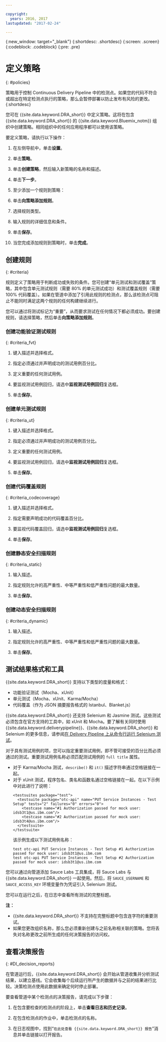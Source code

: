 ```yaml
---

copyright:
  years: 2016, 2017
lastupdated: "2017-02-24"

---
```


{:new_window: target="_blank"}
{:shortdesc: .shortdesc}
{:screen: .screen}
{:codeblock: .codeblock}
{:pre: .pre}

# 定义策略
{: #policies}

策略用于控制 Continuous Delivery Pipeline 中的检测点。如果您的代码不符合或超出在特定检测点执行的策略，那么会暂停部署以防止发布有风险的更改。
{:shortdesc}

您可在 {{site.data.keyword.DRA_short}} 中定义策略。这将在包含 {{site.data.keyword.DRA_short}} 的 {{site.data.keyword.Bluemix_notm}} 组织中创建策略。相同组织中的任何应用程序都可以使用该策略。 

要定义策略，请执行以下操作：

1. 在左侧导航中，单击**设置**。

2. 单击**策略**。

3. 单击**创建策略**，然后输入新策略的名称和描述。

4. 单击**下一步**。

4. 至少添加一个规则到策略：
  1. 单击**向策略添加规则**。
  2. 选择规则类型。
  3. 输入规则的详细信息和条件。
  4. 单击**保存**。

5. 当您完成添加规则到策略时，单击**完成**。

## 创建规则
{: #criteria}

规则定义了策略用于判断成功或失败的条件。您可创建“单元测试和测试覆盖”策略，其中包含单元测试规则（需要 80% 的单元测试成功）和测试覆盖规则（需要 100% 代码覆盖）。如果在管道中添加了引用此规则的检测点，那么该检测点可阻止不能同时满足这两个规则的任何构建继续进行。 

您可以通过将测试标记为“重要”，从而要求测试在任何情况下都必须成功。要创建规则，请选择策略，然后单击**向策略添加规则**。 

### 创建功能验证测试规则
{: #criteria_fvt}

1. 键入描述并选择格式。

2. 指定必须通过并声明成功的测试用例百分比。

3. 定义重要的任何测试用例。

4. 要监视测试用例回归，请选中**监视测试用例回归**复选框。

5. 单击**保存**。


### 创建单元测试规则
{: #criteria_ut}

1. 键入描述并选择格式。

2. 指定必须通过并声明成功的测试用例百分比。

3. 定义重要的任何测试用例。

4. 要监视测试用例回归，请选中**监视测试用例回归**复选框。

5. 单击**保存**。


### 创建代码覆盖规则
{: #criteria_codecoverage}

1. 键入描述并选择格式。

2. 指定需要声明成功的代码覆盖百分比。

3. 要监视代码覆盖回归，请选中**监视测试用例回归**复选框。

4. 单击**保存**。

### 创建静态安全扫描规则
{: #criteria_static}

1. 输入描述。

2. 指定规则允许的高严重性、中等严重性和低严重性问题的最大数量。 

3. 单击**保存**。

### 创建动态安全扫描规则
{: #criteria_dynamic}

1. 输入描述。

2. 指定规则允许的高严重性、中等严重性和低严重性问题的最大数量。 

3. 单击**保存**。

## 测试结果格式和工具

{{site.data.keyword.DRA_short}} 支持以下类型的度量和格式：

* 功能验证测试（Mocha、xUnit）
* 单元测试（Mocha、xUnit、Karma/Mocha）
* 代码覆盖（作为 JSON 摘要报告格式的 Istanbul、Blanket.js）

{{site.data.keyword.DRA_short}} 还支持 Selenium 和 Jasmine 测试。这些测试必须包含在官方支持的工具中，如 xUnit 和 Mocha。要了解有关同时使用 {{site.data.keyword.deliverypipeline}}、{{site.data.keyword.DRA_short}} 和 Selenium 的更多信息，请参阅[在 Delivery Pipeline 上从命令行运行 Selenium 测试](https://developer.ibm.com/devops-services/2016/07/21/running-selenium-tests-command-line-delivery-pipeline/)。

对于具有测试用例的项，您可以指定重要测试用例，即不管可接受的百分比而必须通过的测试。重要测试用例名称必须匹配测试用例的 `full title` 属性。    
* 对于 Karma/Mocha 测试，`describe()` 和 `it()` 描述字符串通过空格链接在一起。
* 对于 xUnit 测试，程序包名、类名和函数名通过空格链接在一起。在以下示例中对此进行了说明：
  ```
  <testsuites package="test">
    <testsuite package="otc-api" name="PUT Service Instances - Test Setup" tests="2" failures="0" errors="0">
      <testcase name="#1 Authorization passed for mock user: idsb3t1@us.ibm.com"/>
      <testcase name="#2 Authorization passed for mock user: idsb3t4@us.ibm.com"/>
    </testsuite>
  </testsuite>
  ```
  该示例生成以下测试用例名称：
  ```
  test otc-api PUT Service Instances - Test Setup #1 Authorization passed for mock user: idsb3t1@us.ibm.com
  test otc-api PUT Service Instances - Test Setup #2 Authorization passed for mock user: idsb3t1@us.ibm.com
  ```

您可以通过向管道添加 Sauce Labs 工具集成，将 Sauce Labs 与 {{site.data.keyword.DRA_short}} 一起使用。然后，将 `SAUCE_USERNAME` 和 `SAUCE_ACCESS_KEY` 环境变量作为凭证引入 Selenium 测试。

您可以在运行之后，在日志中查看所有测试的完整标题。  

**注：**
* {{site.data.keyword.DRA_short}} 不支持在完整标题中包含连字符的重要测试。    
* 如果您更改组织名称，那么您必须重新创建与之前名称相关联的策略。您将丢失对名称更改之前所生成的任何决策报告的访问权。

## 查看决策报告    
{: #DI_decision_reports}

在管道运行后，{{site.data.keyword.DRA_short}} 会开始从管道收集并分析测试结果，以建立基线。它会收集每个后续运行所产生的数据并与之前的结果进行比较。决策检测点使用此数据来确定何时停止部署。 

要查看管道中某个检测点的决策报告，请完成以下步骤：

   1. 在包含要检查的检测点的阶段上，单击**查看日志和历史记录**。

   2. 在包含检测点的作业中，单击检测点的名称。

   3. 在日志视图中，找到“`在此处查看 {{site.data.keyword.DRA_short}} 报告`”消息并单击链接以打开报告。
